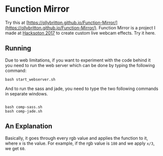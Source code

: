 # Function Mirror

Try this at [https://ollybritton.github.io/Function-Mirror/](https://ollybritton.github.io/Function-Mirror/).
Function Mirror is a project I made at [Hacksoton 2017](http://hacksoton.com/) to create
custom live webcam effects. Try it here.

## Running

Due to web limitations, if you want to experiment with the code behind it you need
to run the web server which can be done by typing the following command:

```
bash start_webserver.sh
```

And to run the sass and jade, you need to type the two following commands in separate windows.

```

bash comp-sass.sh
bash comp-jade.sh

```

## An Explanation

Basically, it goes through every rgb value and applies the function to it, where x
is the value. For example, if the rgb value is `180` and we apply `x/3`, we get `60`.

